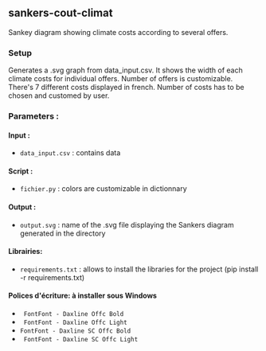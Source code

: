 ## sankers-cout-climat

Sankey diagram showing climate costs according to several offers.

### Setup

Generates a .svg graph from data_input.csv. It shows the width of each climate costs for individual offers. Number of offers is customizable. There's 7 different costs displayed in french. Number of costs has to be chosen and customed by user.

### Parameters :

#### Input :
- ```data_input.csv``` : contains data

#### Script :
- ```fichier.py``` : colors are customizable in dictionnary

#### Output :
- ```output.svg``` : name of the .svg file displaying the Sankers diagram generated in the directory

#### Librairies:
- ```requirements.txt``` : allows to install the libraries for the project (pip install -r requirements.txt)

#### Polices d'écriture: à installer sous Windows
- ``` FontFont - Daxline Offc Bold```
- ``` FontFont - Daxline Offc Light```
- ```FontFont - Daxline SC Offc Bold```
- ``` FontFont - Daxline SC Offc Light```


